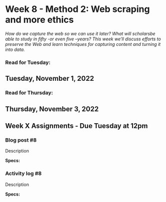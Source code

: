# Week 8 - Method 2: Web scraping and more ethics 

*How do we capture the web so we can use it later? What will scholarsbe able to study in fifty -or even five –years? This week we’ll discuss efforts to preserve the Web and learn techniques for capturing content and turning it into data.*

### Read for Tuesday:

## Tuesday, November 1, 2022

### Read for Thursday:

## Thursday, November 3, 2022

## Week X Assignments - Due Tuesday at 12pm


### Blog post #8 
Description

**Specs:** 

### Activity log #8
Description

**Specs:** 
